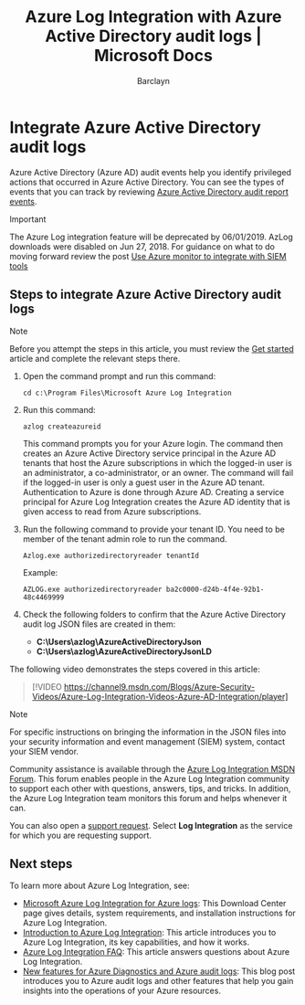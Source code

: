 ﻿---
title: Azure Log Integration with Azure Active Directory audit logs | Microsoft Docs
description: Learn how to install the Azure Log Integration service and integrate logs from Azure audit logs
services: security
documentationcenter: na
author: Barclayn
manager: barbkess
editor: TomShinder

ms.assetid:
ms.service: security
ms.devlang: na
ms.topic: article
ms.tgt_pltfrm: na
ums.workload: na
ms.date: 01/14/2019
ms.author: barclayn
ms.custom: azlog

---
# Integrate Azure Active Directory audit logs

Azure Active Directory (Azure AD) audit events help you identify privileged actions that occurred in Azure Active Directory. You can see the types of events that you can track by reviewing [Azure Active Directory audit report events](../active-directory/reports-monitoring/concept-audit-logs.md).


>[!IMPORTANT]
> The Azure Log integration feature will be deprecated by 06/01/2019. AzLog downloads were disabled on Jun 27, 2018. For guidance on what to do moving forward review the post [Use Azure monitor to integrate with SIEM tools](https://azure.microsoft.com/blog/use-azure-monitor-to-integrate-with-siem-tools/) 

## Steps to integrate Azure Active Directory audit logs

> [!NOTE]
> Before you attempt the steps in this article, you must review the [Get started](security-azure-log-integration-get-started.md) article and complete the relevant steps there.

1. Open the command prompt and run this command:

   ``cd c:\Program Files\Microsoft Azure Log Integration``

2. Run this command: 
 
   ``azlog createazureid``

   This command prompts you for your Azure login. The command then creates an Azure Active Directory service principal in the Azure AD tenants that host the Azure subscriptions in which the logged-in user is an administrator, a co-administrator, or an owner. The command will fail if the logged-in user is only a guest user in the Azure AD tenant. Authentication to Azure is done through Azure AD. Creating a service principal for Azure Log Integration creates the Azure AD identity that is given access to read from Azure subscriptions.

3. Run the following command to provide your tenant ID. You need to be member of the tenant admin role to run the command.

   ``Azlog.exe authorizedirectoryreader tenantId``

   Example:

   ``AZLOG.exe authorizedirectoryreader ba2c0000-d24b-4f4e-92b1-48c4469999``

4. Check the following folders to confirm that the Azure Active Directory audit log JSON files are created in them:

   * **C:\Users\azlog\AzureActiveDirectoryJson**
   * **C:\Users\azlog\AzureActiveDirectoryJsonLD**

The following video demonstrates the steps covered in this article:

> [!VIDEO https://channel9.msdn.com/Blogs/Azure-Security-Videos/Azure-Log-Integration-Videos-Azure-AD-Integration/player]


> [!NOTE]
> For specific instructions on bringing the information in the JSON files into your security information and event management (SIEM) system, contact your SIEM vendor.

Community assistance is available through the [Azure Log Integration MSDN Forum](https://social.msdn.microsoft.com/Forums/office/home?forum=AzureLogIntegration). This forum enables people in the Azure Log Integration community to support each other with questions, answers, tips, and tricks. In addition, the Azure Log Integration team monitors this forum and helps whenever it can.

You can also open a [support request](../azure-supportability/how-to-create-azure-support-request.md). Select **Log Integration** as the service for which you are requesting support.

## Next steps
To learn more about Azure Log Integration, see:

* [Microsoft Azure Log Integration for Azure logs](https://www.microsoft.com/download/details.aspx?id=53324): This Download Center page gives details, system requirements, and installation instructions for Azure Log Integration.
* [Introduction to Azure Log Integration](security-azure-log-integration-overview.md): This article introduces you to Azure Log Integration, its key capabilities, and how it works.
* [Azure Log Integration FAQ](security-azure-log-integration-faq.md): This article answers questions about Azure Log Integration.
* [New features for Azure Diagnostics and Azure audit logs](https://azure.microsoft.com/blog/new-features-for-azure-diagnostics-and-azure-audit-logs/): This blog post introduces you to Azure audit logs and other features that help you gain insights into the operations of your Azure resources.
